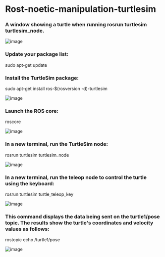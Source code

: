 # Rost-noetic-manipulation-turtlesim

### A window showing a turtle when running rosrun turtlesim turtlesim_node.
![image](https://github.com/hussein-ak/Ros-noetic-download-steps/assets/173874366/4fd746cf-e95c-48a5-8cfc-81419b5c8ef2)



### Update your package list:
sudo apt-get update

### Install the TurtleSim package:

sudo apt-get install ros-$(rosversion -d)-turtlesim

![image](https://github.com/user-attachments/assets/f0f5298e-c9e2-4c20-9618-0a41c78418fc)

### Launch the ROS core:
roscore

![image](https://github.com/user-attachments/assets/e34e3803-330b-4229-9487-dcfb7e36dc32)


### In a new terminal, run the TurtleSim node:

rosrun turtlesim turtlesim_node

![image](https://github.com/user-attachments/assets/ae86b098-821e-4e1e-87fd-a88e903967f7)

### In a new terminal, run the teleop node to control the turtle using the keyboard:

rosrun turtlesim turtle_teleop_key

![image](https://github.com/user-attachments/assets/7bb53549-389b-4c50-baa6-b31e06883f7c)



### This command displays the data being sent on the turtle1/pose topic. The results show the turtle's coordinates and velocity values as follows:

rostopic echo /turtle1/pose

![image](https://github.com/user-attachments/assets/d3c6b385-0b98-46dd-89a4-c9f9f175d2f0)





